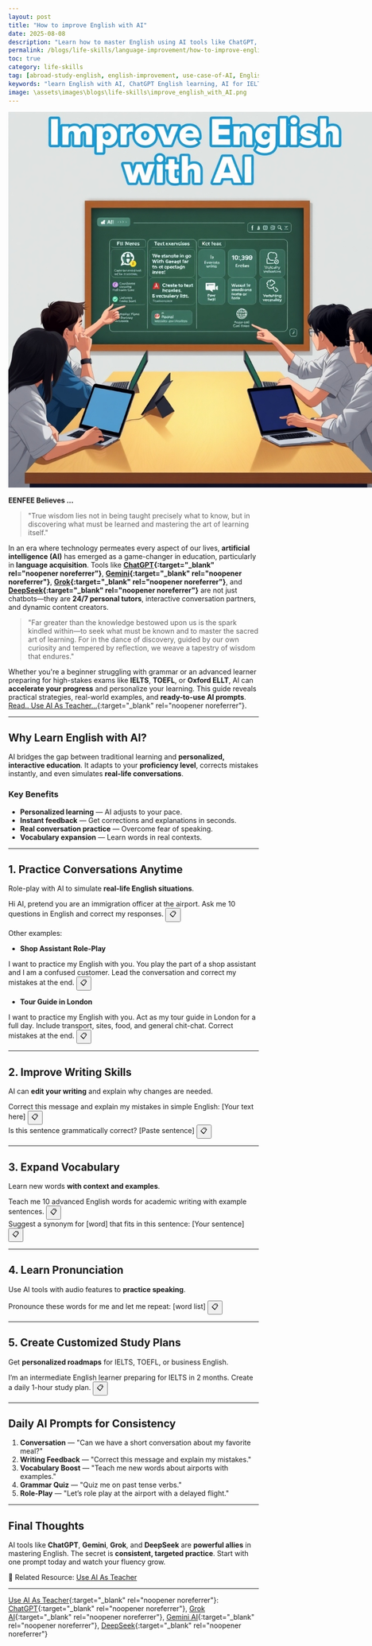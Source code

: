 ```yaml
---
layout: post
title: "How to improve English with AI"
date: 2025-08-08
description: "Learn how to master English using AI tools like ChatGPT, Gemini, Grok, and DeepSeek. Discover prompts, strategies, and study tips for IELTS, TOEFL, and more."
permalink: /blogs/life-skills/language-improvement/how-to-improve-english-with-AI/
toc: true
category: life-skills
tag: [abroad-study-english, english-improvement, use-case-of-AI, English learning, AI tools, ChatGPT, IELTS, TOEFL, Gemini AI, Grok AI, DeepSeek]
keywords: "learn English with AI, ChatGPT English learning, AI for IELTS, AI language learning, Gemini AI English, Grok AI, DeepSeek English, AI prompts for English"
image: \assets\images\blogs\life-skills\improve_english_with_AI.png
---
```


<p align="center">
  <img src="\assets\images\blogs\life-skills\improve_english_with_AI.png" alt="Improve english with AI" style="max-width:150%;">
</p>

**EENFEE Believes ...**

> "True wisdom lies not in being taught precisely what to know, but in discovering what must be learned and mastering the art of learning itself."

In an era where technology permeates every aspect of our lives, **artificial intelligence (AI)** has emerged as a game-changer in education, particularly in **language acquisition**. Tools like **[ChatGPT](https://chatgpt.com/){:target="_blank" rel="noopener noreferrer"}**, **[Gemini](https://gemini.google.com/){:target="_blank" rel="noopener noreferrer"}**, **[Grok](https://grok.com/){:target="_blank" rel="noopener noreferrer"}**, and **[DeepSeek](https://chat.deepseek.com/){:target="_blank" rel="noopener noreferrer"}** are not just chatbots—they are **24/7 personal tutors**, interactive conversation partners, and dynamic content creators.

> "Far greater than the knowledge bestowed upon us is the spark kindled within—to seek what must be known and to master the sacred art of learning. For in the dance of discovery, guided by our own curiosity and tempered by reflection, we weave a tapestry of wisdom that endures."

Whether you're a beginner struggling with grammar or an advanced learner preparing for high-stakes exams like **IELTS**, **TOEFL**, or **Oxford ELLT**, AI can **accelerate your progress** and personalize your learning. This guide reveals practical strategies, real-world examples, and **ready-to-use AI prompts**. [Read.. Use AI As Teacher...](/blogs/life-skills/language-improvement/prompts-for-ept-preparation/){:target="_blank" rel="noopener noreferrer"}.

---

## Why Learn English with AI?

AI bridges the gap between traditional learning and **personalized, interactive education**. It adapts to your **proficiency level**, corrects mistakes instantly, and even simulates **real-life conversations**.

### Key Benefits
- **Personalized learning** — AI adjusts to your pace.
- **Instant feedback** — Get corrections and explanations in seconds.
- **Real conversation practice** — Overcome fear of speaking.
- **Vocabulary expansion** — Learn words in real contexts.

---

## 1. Practice Conversations Anytime

Role-play with AI to simulate **real-life English situations**.

<div class="prompt-box">
  <span id="prompt-text">
  Hi AI, pretend you are an immigration officer at the airport. Ask me 10 questions in English and correct my responses.
  </span>
  <button class="copy-btn" data-copy-target="#prompt-text">📋</button>
</div>


Other examples:
- **Shop Assistant Role-Play**
<div class="prompt-box">
  <span id="prompt-text">
  I want to practice my English with you. You play the part of a shop assistant and I am a confused customer. Lead the conversation and correct my mistakes at the end.
  </span>
  <button class="copy-btn" data-copy-target="#prompt-text">📋</button>
</div>

- **Tour Guide in London**
<div class="prompt-box" id="prompt-text">
I want to practice my English with you. Act as my tour guide in London for a full day. Include transport, sites, food, and general chit-chat. Correct mistakes at the end.
<button class="copy-btn" data-copy-target="#prompt-text">📋</button>
</div>

---

## 2. Improve Writing Skills

AI can **edit your writing** and explain why changes are needed.

<div class="prompt-box" id="prompt-text">
Correct this message and explain my mistakes in simple English: [Your text here]
<button class="copy-btn" data-copy-target="#prompt-text">📋</button>
</div>

<div class="prompt-box" id="prompt-text">
Is this sentence grammatically correct? [Paste sentence]
<button class="copy-btn" data-copy-target="#prompt-text">📋</button>
</div>

---

## 3. Expand Vocabulary

Learn new words **with context and examples**.

<div class="prompt-box" id="prompt-text">
Teach me 10 advanced English words for academic writing with example sentences.
<button class="copy-btn" data-copy-target="#prompt-text">📋</button>
</div>

<div class="prompt-box" id="prompt-text">
Suggest a synonym for [word] that fits in this sentence: [Your sentence]
<button class="copy-btn" data-copy-target="#prompt-text">📋</button>
</div>

---

## 4. Learn Pronunciation

Use AI tools with audio features to **practice speaking**.

<div class="prompt-box" id="prompt-text">
Pronounce these words for me and let me repeat: [word list]
<button class="copy-btn" data-copy-target="#prompt-text">📋</button>
</div>

---

## 5. Create Customized Study Plans

Get **personalized roadmaps** for IELTS, TOEFL, or business English.

<div class="prompt-box" id="prompt-text">
I’m an intermediate English learner preparing for IELTS in 2 months. Create a daily 1-hour study plan.
<button class="copy-btn" data-copy-target="#prompt-text">📋</button>
</div>

---

## Daily AI Prompts for Consistency

1. **Conversation** — "Can we have a short conversation about my favorite meal?"
2. **Writing Feedback** — "Correct this message and explain my mistakes."
3. **Vocabulary Boost** — "Teach me new words about airports with examples."
4. **Grammar Quiz** — "Quiz me on past tense verbs."
5. **Role-Play** — "Let’s role play at the airport with a delayed flight."

---

## Final Thoughts

AI tools like **ChatGPT**, **Gemini**, **Grok**, and **DeepSeek** are **powerful allies** in mastering English. The secret is **consistent, targeted practice**. Start with one prompt today and watch your fluency grow.

📌 Related Resource: [Use AI As Teacher](/blogs/life-skills/language-improvement/prompts-for-ept-preparation/)

---
[Use AI As Teacher](/blogs/life-skills/language-improvement/prompts-for-ept-preparation/){:target="_blank" rel="noopener noreferrer"}:
[ChatGPT](https://chatgpt.com/){:target="_blank" rel="noopener noreferrer"}, [Grok AI](https://grok.com/){:target="_blank" rel="noopener noreferrer"}, [Gemini AI](https://gemini.google.com/){:target="_blank" rel="noopener noreferrer"}, [DeepSeek](https://chat.deepseek.com/){:target="_blank" rel="noopener noreferrer"}

